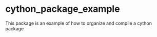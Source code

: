 # cython_package_example
This package is an example of how to organize and compile a cython package
